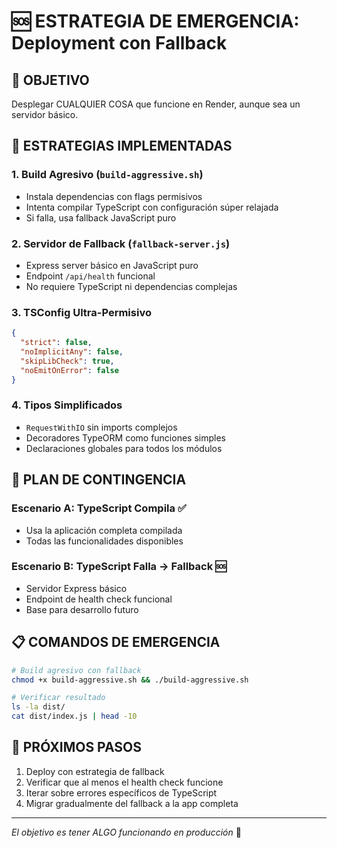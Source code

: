 # 🆘 ESTRATEGIA DE EMERGENCIA: Deployment con Fallback

## 🎯 **OBJETIVO**
Desplegar CUALQUIER COSA que funcione en Render, aunque sea un servidor básico.

## 🔧 **ESTRATEGIAS IMPLEMENTADAS**

### 1. **Build Agresivo** (`build-aggressive.sh`)
- Instala dependencias con flags permisivos
- Intenta compilar TypeScript con configuración súper relajada
- Si falla, usa fallback JavaScript puro

### 2. **Servidor de Fallback** (`fallback-server.js`)
- Express server básico en JavaScript puro
- Endpoint `/api/health` funcional
- No requiere TypeScript ni dependencias complejas

### 3. **TSConfig Ultra-Permisivo**
```json
{
  "strict": false,
  "noImplicitAny": false,
  "skipLibCheck": true,
  "noEmitOnError": false
}
```

### 4. **Tipos Simplificados**
- `RequestWithIO` sin imports complejos
- Decoradores TypeORM como funciones simples
- Declaraciones globales para todos los módulos

## 🚀 **PLAN DE CONTINGENCIA**

### Escenario A: TypeScript Compila ✅
- Usa la aplicación completa compilada
- Todas las funcionalidades disponibles

### Escenario B: TypeScript Falla → Fallback 🆘
- Servidor Express básico
- Endpoint de health check funcional
- Base para desarrollo futuro

## 📋 **COMANDOS DE EMERGENCIA**

```bash
# Build agresivo con fallback
chmod +x build-aggressive.sh && ./build-aggressive.sh

# Verificar resultado
ls -la dist/
cat dist/index.js | head -10
```

## 🔄 **PRÓXIMOS PASOS**
1. Deploy con estrategia de fallback
2. Verificar que al menos el health check funcione
3. Iterar sobre errores específicos de TypeScript
4. Migrar gradualmente del fallback a la app completa

---
*El objetivo es tener ALGO funcionando en producción* 🎯
